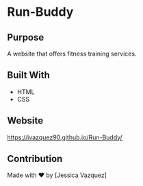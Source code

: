 # Run-Buddy

## Purpose
A website that offers fitness training services.

## Built With
* HTML
* CSS

## Website
https://jvazquez90.github.io/Run-Buddy/

## Contribution
Made with ❤️ by [Jessica Vazquez]
